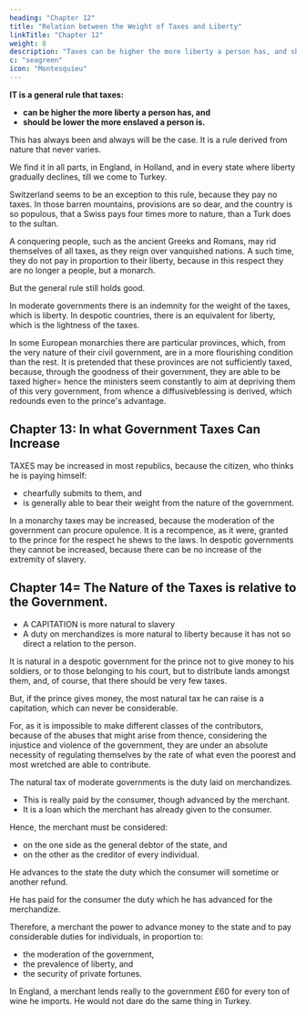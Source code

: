 ```yaml
---
heading: "Chapter 12"
title: "Relation between the Weight of Taxes and Liberty"
linkTitle: "Chapter 12"
weight: 8
description: "Taxes can be higher the more liberty a person has, and should be lower the more enslaved a person is"
c: "seagreen"
icon: "Montesquieu"
---
```




**IT is a general rule that taxes:**
- **can be higher the more liberty a person has, and**
- **should be lower the more enslaved a person is.**

This has always been and always will be the case. It is a rule derived from nature that never varies. 

We find it in all parts, in England, in Holland, and in every state where liberty gradually declines, till we come to Turkey.

Switzerland seems to be an exception to this rule, because they pay no taxes. <!-- butthe particular reason for that exemption is well known, and even confirms what I have advanced. --> In those barren mountains, provisions are so dear, and the country is so populous, that a Swiss pays four times more to nature, than a Turk does to the sultan.

A conquering people, such as the ancient Greeks and Romans, may rid themselves of all taxes, as they reign over vanquished nations. A such time, they do not pay in proportion to their liberty, because in this respect they are no longer a people, but a monarch.

But the general rule still holds good. 

In moderate governments there is an indemnity for the weight of the taxes, which is liberty. In despotic countries, there is an equivalent for liberty, which is the lightness of the taxes.

In some European monarchies there are particular provinces, which, from the very nature of their civil government, are in a more flourishing condition than the rest. It is pretended that these provinces are not sufficiently taxed, because, through the goodness of their government, they are able to be taxed higher= hence the ministers seem constantly to aim at depriving them of this very government, from whence a diffusiveblessing is derived, which redounds even to the prince's advantage.



## Chapter 13: In what Government Taxes Can Increase

TAXES may be increased in most republics, because the citizen, who thinks he is paying himself:
- chearfully submits to them, and
- is generally able to bear their weight from the nature of the government.

In a monarchy taxes may be increased, because the moderation of the government can procure opulence. It is a recompence, as it were, granted to the prince for the respect he shews to the laws. In despotic governments they cannot be increased, because there can be no increase of the extremity of slavery.



## Chapter 14= The Nature of the Taxes is relative to the Government.

- A CAPITATION is more natural to slavery
- A duty on merchandizes is more natural to liberty because it has not so direct a relation to the person.

It is natural in a despotic government for the prince not to give money to his soldiers, or to those belonging to his court, but to distribute lands amongst them, and, of course, that there should be very few taxes. 

But, if the prince gives money, the most natural tax he can raise is a capitation, which can never be considerable. 

For, as it is impossible to make different classes of the contributors, because of the abuses that might arise from thence, considering the injustice and violence of the government, they are under an absolute necessity of regulating themselves by the rate of what even the poorest and most wretched are able to contribute.

The natural tax of moderate governments is the duty laid on merchandizes. 
- This is really paid by the consumer, though advanced by the merchant.
- It is a loan which the merchant has already given to the consumer. 

Hence, the merchant must be considered:
- on the one side as the general debtor of the state, and
- on the other as the creditor of every individual. 

He advances to the state the duty which the consumer will sometime or another refund.

He has paid for the consumer the duty which he has advanced for the merchandize. 

Therefore, a merchant the power to advance money to the state and to pay considerable duties for individuals, in proportion to:
- the moderation of the government,
- the prevalence of liberty, and
- the security of private fortunes.

In England, a merchant lends really to the government £60 for every ton of wine he imports. He would not dare do the same thing in Turkey. <!-- And, were he so presumptuous, how could he do it with a crazy or shattered fortune? -->
